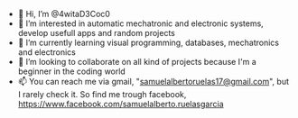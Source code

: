- 👋 Hi, I’m @4witaD3Coc0
- 👀 I’m interested in automatic mechatronic and electronic systems, develop usefull apps and random projects
- 🌱 I’m currently learning visual programming, databases, mechatronics and electronics
- 💞️ I’m looking to collaborate on all kind of projects because I'm a beginner in the coding world
- 📫 You can reach me via gmail, "samuelalbertoruelas17@gmail.com", but I rarely check it. So find me trough facebook, https://www.facebook.com/samuelalberto.ruelasgarcia

<!---
4witaD3Coc0/4witaD3Coc0 is a ✨ special ✨ repository because its `README.md` (this file) appears on your GitHub profile.
You can click the Preview link to take a look at your changes.
--->
